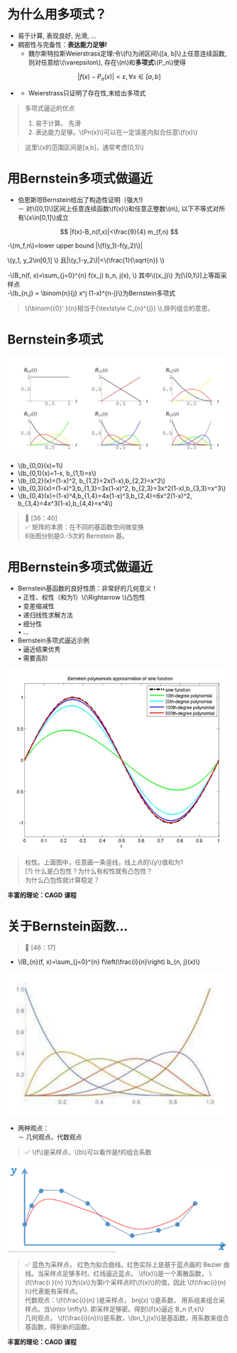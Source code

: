 # 为什么用多项式？

- 易于计算, 表现良好, 光滑, ...    
- 稠密性与完备性：**表达能力足够!**   
  - 魏尔斯特拉斯Weierstrass定理:令\\(f\\)为闭区间\\([a, b]\\)上任意连续函数, 则对任意给\\(\varepsilon\\), 存在\\(n\\)和**多项式**\\(P_n\\)使得    

$$
\left|f(x)-P_{n}(x)\right|<\varepsilon, \forall x \in[a, b]
$$

-  - Weierstrass只证明了存在性,末给出多项式
   
> 多项式逼近的优点
> 1. 易于计算。 先滑
> 2. 表达能力足够。\\(Pn(x)\\)可以在一定误差内拟合任意\\(f(x)\\)

> 这里\\(x的范围区间是[a,b]，通常考虑[0,1]\\)

# 用Bernstein多项式做逼近


- 伯恩斯坦Bernstein给出了构造性证明（强大!)   
－ 对\\([0,1]\\)区间上任意连续函数\\(f(x)\\)和任意正整数\\(n\\), 以下不等式对所有\\(x\in[0,1]\\)成立   

$$
|f(x)-B_n(f,x)|<\frac{9}{4} m_{f,n}
$$

-\\(m_f,n\\)=lower upper bound |\\(f(y_1)-f(y_2)\\)|

\\(y_1, y_2\in[0,1] \\)  且|\\(y_1-y_2\\)|<\\(\frac{1}{\sqrt{n}} \\)

-\\(B_n(f, x)=\sum_{j=0}^{n} f(x_j) b_n, j(x), \\) 其中\\((x_j)\\) 为[\\(0,1\\)]上等距采样点    
-\\(b_{n,j} = \binom{n}{j} x^j (1-x)^{n-j}\\)为Bernstein多项式  

> \\(\binom{{0}' }{n}相当于{\textstyle C_{n}^{j}} \\),排列组合的意思。 

# Bernstein多项式

![](../assets/多项式-1.png)


-  \\(b_{0,0}(x)=1\\)     
-  \\(b_{0,1}(x)=1-x, b_{1,1}=x\\)     
-  \\(b_{0,2}(x)=(1-x)^2, b_{1,2}=2x(1-x),b_{2,2}=x^2\\)     
-  \\(b_{0,3}(x)=(1-x)^3,b_{1,3}=3x(1-x)^2, b_{2,3}=3x^2(1-x),b_{3,3}=x^3\\)     
-  \\(b_{0,4}(x)=(1-x)^4,b_{1,4}=4x(1-x)^3,b_{2,4}=6x^2(1-x)^2, b_{3,4}=4x^3(1-x),b_{4,4}=x^4\\)   

> &#x1F50E; [36：40]   
> &#x2705; 矩阵的本质：在不同的基函数空间做变换  
> 6张图分别是0.-5次的 Bernstein 基。

# 用Bernstein多项式做逼近  

* Bernstein基函数的良好性质：非常好的几何意义！   
• 正性、权性（和为1）\\(\Rightarrow \\)凸包性   
• 变差缩减性     
• 递归线性求解方法       
• 细分性     
• …    
* Bernstein多项式逼近示例   
• 逼近结果优秀   
• 需要高阶   

![](../assets/多项式-2.png)

> 权性。上面图中，任意画一条竖线，线上点的\\(y\\)值和为1    
[?] 什么是凸包性？为什么有权性就有凸包性？    
为什么凸包性就计算稳定？ 

**丰富的理论：CAGD 课程**

# 关于Bernstein函数…

> &#x1F50E; [46：17]   


* \\(B_{n}(f, x)=\sum_{j=0}^{n} f\left(\frac{i}{n}\right) b_{n, j}(x)\\) 

![](../assets/多项式-3.png)  

* 两种观点：    
－ 几何观点、代数观点    


> &#x2705; \\(f\\)是采样点，\\(b\\)可以看作是f的组合系数

![](../assets/13.PNG)

> &#x2705; 蓝色为采样点， 红色为拟合曲线。红色实际上是基于蓝点画的 Bezier 曲线。当采样点足够多时。红线逼近蓝点。
> \\(f(x)\\)是一个离散函数， \\(f(\frac{i }{n} )\\)为\\(x\\)为第i个采样点时\\(f(x)\\)的值，因此 \\(f(\frac{i}{n} )\\)代表能有采样点。    
代数观点：\\(f(\frac{i}{n} )是采样点， bnj(x) \\)是系数，
用系组来组合采样点。当\\(n\to \infty\\). 即采样足够密。得到\\(f(x)逼近 B_n (f,x)\\)      
几何观点， \\(f(\frac{i}{n})\\)是系数，\\(bn_1,j(x)\\)是基函数，用系数来组合基函数，得到新的函数。

**丰富的理论：CAGD 课程**
